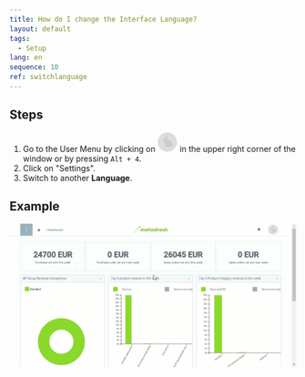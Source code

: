```yaml
---
title: How do I change the Interface Language?
layout: default
tags:
  - Setup
lang: en
sequence: 10
ref: switchlanguage
---
```


## Steps

1. Go to the User Menu by clicking on ![](assets/UserMenu_Rabbit_WebUI.png) in the upper right corner of the window or by pressing `Alt + 4`.
1. Click on "Settings".
1. Switch to another **Language**.

## Example

![](assets/SwitchLanguage_EN-DE.gif)

